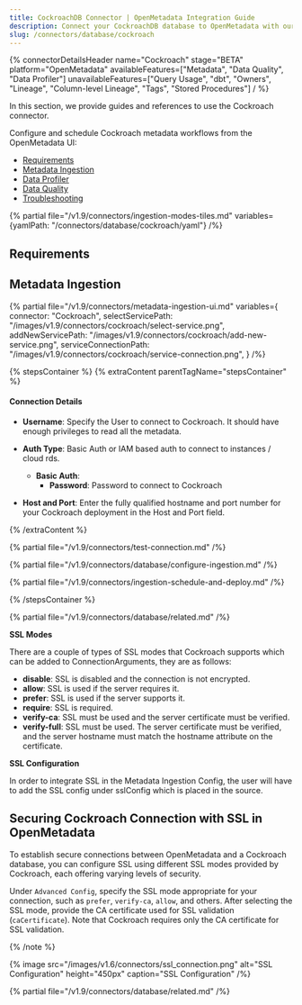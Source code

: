 ```yaml
---
title: CockroachDB Connector | OpenMetadata Integration Guide
description: Connect your CockroachDB database to OpenMetadata with our comprehensive connector guide. Step-by-step setup, configuration, and metadata extraction instructions.
slug: /connectors/database/cockroach
---
```


{% connectorDetailsHeader
name="Cockroach"
stage="BETA"
platform="OpenMetadata"
availableFeatures=["Metadata", "Data Quality", "Data Profiler"]
unavailableFeatures=["Query Usage", "dbt", "Owners", "Lineage", "Column-level Lineage", "Tags", "Stored Procedures"]
/ %}



In this section, we provide guides and references to use the Cockroach connector.

Configure and schedule Cockroach metadata workflows from the OpenMetadata UI:

- [Requirements](#requirements)
- [Metadata Ingestion](#metadata-ingestion)
- [Data Profiler](/how-to-guides/data-quality-observability/profiler/workflow)
- [Data Quality](/how-to-guides/data-quality-observability/quality)
- [Troubleshooting](/connectors/database/cockroach/troubleshooting)

{% partial file="/v1.9/connectors/ingestion-modes-tiles.md" variables={yamlPath: "/connectors/database/cockroach/yaml"} /%}

## Requirements

## Metadata Ingestion

{% partial 
  file="/v1.9/connectors/metadata-ingestion-ui.md" 
  variables={
    connector: "Cockroach", 
    selectServicePath: "/images/v1.9/connectors/cockroach/select-service.png",
    addNewServicePath: "/images/v1.9/connectors/cockroach/add-new-service.png",
    serviceConnectionPath: "/images/v1.9/connectors/cockroach/service-connection.png",
} 
/%}

{% stepsContainer %}
{% extraContent parentTagName="stepsContainer" %}


#### Connection Details

- **Username**: Specify the User to connect to Cockroach. It should have enough privileges to read all the metadata.
- **Auth Type**: Basic Auth or IAM based auth to connect to instances / cloud rds.
  - **Basic Auth**: 
    - **Password**: Password to connect to Cockroach
  
- **Host and Port**: Enter the fully qualified hostname and port number for your Cockroach deployment in the Host and Port field.

{% /extraContent %}

{% partial file="/v1.9/connectors/test-connection.md" /%}

{% partial file="/v1.9/connectors/database/configure-ingestion.md" /%}

{% partial file="/v1.9/connectors/ingestion-schedule-and-deploy.md" /%}

{% /stepsContainer %}

{% partial file="/v1.9/connectors/database/related.md" /%}

**SSL Modes**

There are a couple of types of SSL modes that Cockroach supports which can be added to ConnectionArguments, they are as follows:
- **disable**: SSL is disabled and the connection is not encrypted.
- **allow**: SSL is used if the server requires it.
- **prefer**: SSL is used if the server supports it.
- **require**: SSL is required.
- **verify-ca**: SSL must be used and the server certificate must be verified.
- **verify-full**: SSL must be used. The server certificate must be verified, and the server hostname must match the hostname attribute on the certificate.

**SSL Configuration**

In order to integrate SSL in the Metadata Ingestion Config, the user will have to add the SSL config under sslConfig which is placed in the source.



## Securing Cockroach Connection with SSL in OpenMetadata

To establish secure connections between OpenMetadata and a Cockroach database, you can configure SSL using different SSL modes provided by Cockroach, each offering varying levels of security.

Under `Advanced Config`, specify the SSL mode appropriate for your connection, such as `prefer`, `verify-ca`, `allow`, and others. After selecting the SSL mode, provide the CA certificate used for SSL validation (`caCertificate`). Note that Cockroach requires only the CA certificate for SSL validation.


{% /note %}

{% image
  src="/images/v1.6/connectors/ssl_connection.png"
  alt="SSL Configuration"
  height="450px"
  caption="SSL Configuration" /%}

{% partial file="/v1.9/connectors/database/related.md" /%}
